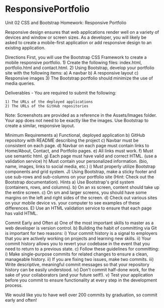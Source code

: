 # ResponsivePortfolio
Unit 02 CSS and Bootstrap Homework: Responsive Portfolio

Responsive design ensures that web applications render well on a variety of devices and window or screen sizes. As a developer, you will likely be asked to create a mobile-first application or add responsive design to an existing application.

Directions
First, you will use the Bootstrap CSS Framework to create a mobile responsive portfolio. 
    1) Create the following files: index.html, portfolio.html and contact.html.
    2) Using Bootstrap, develop your portfolio site with the following items:
        a) A navbar
        b) A responsive layout
        c) Responsive images
    3) The Bootstrap portfolio should minimize the use of media queries.

Deliverables - You are required to submit the following:

    1) The URLs of the deployed applications
    2) The URLs of the GitHub repositories

Note: Screenshots are provided as a reference in the Assets/Images folder. Your app does not need to be exactly like the images. Use Bootstrap to create a similar, responsive layout.

Minimum Requirements
    a) Functional, deployed application
    b) GitHub repository with README describing the project
    c) Navbar must be consistent on each page.
    d) Navbar on each page must contain links to Home/About, Contact, and Portfolio pages.
    e) All links must work.
    f) Must use semantic html.
    g) Each page must have valid and correct HTML. (use a validation service)
    h) Must contain your personalized information. (bio, name, images, links to social media, etc.)
    i) Must properly utilize Bootstrap components and grid system.
    J) Using Bootstrap, make a sticky footer and use sub-rows and sub-columns on your portfolio site 
        (Hint: Check out the Bootstrap documentation).
Hints
    a) Use Bootstrap's grid system (containers, rows, and columns).
    b) On an xs screen, content should take up the entire screen. 
    c) On sm and larger screens, you should have some margins on the left and right sides of the screen. 
    d) Check out various sites on your mobile device vs. your computer to see examples of these differences.
    E) Use an HTML validation service to ensure that each page has valid HTML.

Commit Early and Often
    a) One of the most important skills to master as a web developer is version control. 
    b) Building the habit of committing via Git is important for two reasons:
        i) Your commit history is a signal to employers that you are actively working on projects and learning new skills.
        ii) Your commit history allows you to revert your codebase in the event that you need to return to a previous state.
    c) Follow these guidelines for committing:
        i) Make single-purpose commits for related changes to ensure a clean, manageable history. 
        ii) If you are fixing two issues, make two commits.
        iii) Write descriptive, meaningful commit messages so that your repository history can be easily understood.
        iv) Don't commit half-done work, for the sake of your collaborators (and your future self!).
        v) Test your application before you commit to ensure functionality at every step in the development process.


We would like you to have well over 200 commits by graduation, so commit early and often!
